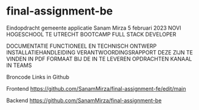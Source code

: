 # final-assignment-be
Eindopdracht gemeente applicatie 
Sanam Mirza 
5 februari 2023 
NOVI HOGESCHOOL TE UTRECHT 
BOOTCAMP FULL STACK DEVELOPER

DOCUMENTATIE 
FUNCTIONEEL EN TECHNISCH ONTWERP 
INSTALLATIEHANDLEIDING 
VERANTWOORDINGSRAPPORT 
DEZE ZIJN TE VINDEN IN PDF FORMAAT 
BIJ DE IN TE LEVEREN OPDRACHTEN KANAAL IN TEAMS

Broncode Links in Github

Frontend https://github.com/SanamMirza/final-assignment-fe/edit/main

Backend https://github.com/SanamMirza/final-assignment-be
